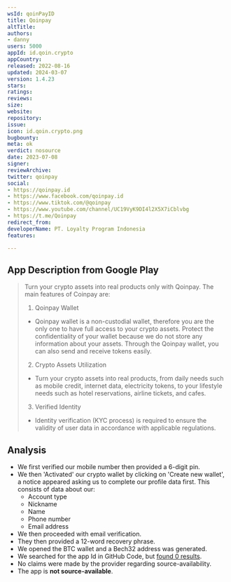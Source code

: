 ```yaml
---
wsId: qoinPayID
title: Qoinpay
altTitle: 
authors:
- danny
users: 5000
appId: id.qoin.crypto
appCountry: 
released: 2022-08-16
updated: 2024-03-07
version: 1.4.23
stars: 
ratings: 
reviews: 
size: 
website: 
repository: 
issue: 
icon: id.qoin.crypto.png
bugbounty: 
meta: ok
verdict: nosource
date: 2023-07-08
signer: 
reviewArchive: 
twitter: qoinpay
social:
- https://qoinpay.id
- https://www.facebook.com/qoinpay.id
- https://www.tiktok.com/@qoinpay
- https://www.youtube.com/channel/UC19VyK9DI4l2X5X7iCblvbg
- https://t.me/Qoinpay
redirect_from: 
developerName: PT. Loyalty Program Indonesia
features: 

---
```


## App Description from Google Play

> Turn your crypto assets into real products only with Qoinpay. The main features of Coinpay are:
>
> 1. Qoinpay Wallet
>
> - Qoinpay wallet is a non-custodial wallet, therefore you are the only one to have full access to your crypto assets. Protect the confidentiality of your wallet because we do not store any information about your assets. Through the Qoinpay wallet, you can also send and receive tokens easily.
>
> 2. Crypto Assets Utilization
>
> - Turn your crypto assets into real products, from daily needs such as mobile credit, internet data, electricity tokens, to your lifestyle needs such as hotel reservations, airline tickets, and cafes.
>
> 3. Verified Identity
>
> - Identity verification (KYC process) is required to ensure the validity of user data in accordance with applicable regulations.

## Analysis

- We first verified our mobile number then provided a 6-digit pin.
- We then 'Activated' our crypto wallet by clicking on 'Create new wallet', a notice appeared asking us to complete our profile data first. This consists of data about our:
  - Account type
  - Nickname
  - Name
  - Phone number
  - Email address
- We then proceeded with email verification.
- They then provided a 12-word recovery phrase.
- We opened the BTC wallet and a Bech32 address was generated.
- We searched for the app Id in GitHub Code, but [found 0 results](https://github.com/search?q=id.qoin.crypto&type=code).
- No claims were made by the provider regarding source-availability.
- The app is **not source-available**.
